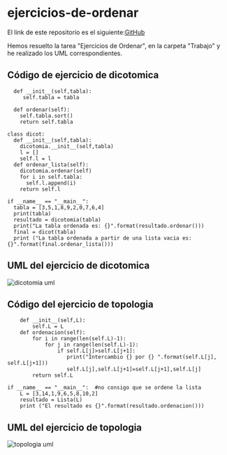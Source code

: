 # ejercicios-de-ordenar
El link de este repositorio es el siguiente:[GitHub](https://github.com/joseluis031/ejercicios-de-ordenar.git)

Hemos resuelto la tarea "Ejercicios de Ordenar", en la carpeta "Trabajo" y he realizado los UML correspondientes.

## Código de ejercicio de dicotomica
```class dicotomia:
  def __init__(self,tabla):
     self.tabla = tabla

  def ordenar(self):
    self.tabla.sort()
    return self.tabla

class dicot:
  def __init__(self,tabla):
    dicotomia.__init__(self,tabla)
    l = []
    self.l = l
  def ordenar_lista(self):
    dicotomia.ordenar(self)
    for i in self.tabla:
      self.l.append(i)
    return self.l

if __name__ == "__main__":
  tabla = [3,5,1,8,9,2,0,7,6,4]
  print(tabla)
  resultado = dicotomia(tabla)
  print("La tabla ordenada es: {}".format(resultado.ordenar()))
  final = dicot(tabla)
  print ("La tabla ordenada a partir de una lista vacia es: {}".format(final.ordenar_lista()))
  ```
  
  ## UML del ejercicio de dicotomica
  
  ![dicotomia uml](https://user-images.githubusercontent.com/91721888/158071371-430aa8d1-4bdd-42c9-97d5-f36b2613402d.png)

## Código del ejercicio de topologia
```class Lista:
    def __init__(self,L):
        self.L = L
    def ordenacion(self):
        for i in range(len(self.L)-1):
            for j in range(len(self.L)-1):
                if self.L[j]>self.L[j+1]:
                   print("Intercambio {} por {} ".format(self.L[j], self.L[j+1]))
                   self.L[j],self.L[j+1]=self.L[j+1],self.L[j]
        return self.L
    
if __name__ == "__main__":  #no consigo que se ordene la lista
    L = [3,14,1,9,6,5,8,10,2]
    resultado = Lista(L)
    print ("El resultado es {}".format(resultado.ordenacion()))
```
## UML del ejercicio de topologia
   
   ![topologia uml](https://user-images.githubusercontent.com/91721888/158071438-33531812-3cc9-4425-8cd2-c02d5e354130.png)
